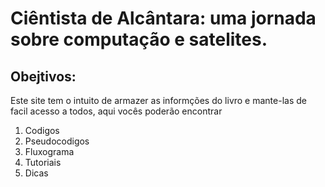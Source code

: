 # Ciêntista de Alcântara: uma jornada sobre computação e satelites.
## Obejtivos:
Este site tem o intuito de armazer as informções do livro e mante-las de facil acesso a todos, aqui vocês poderão encontrar

1. Codigos
2. Pseudocodigos
3. Fluxograma
4. Tutoriais
5. Dicas
